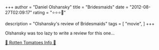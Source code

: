 +++
author = "Daniel Olshansky"
title = "Bridesmaids"
date = "2012-08-27T02:09:17"
rating = "⭐⭐⭐🌟"

description = "Olshansky's review of Bridesmaids"
tags = [
    "movie",
]
+++


Olshansky was too lazy to write a review for this one...

[🍅 Rotten Tomatoes Info 🍅](https://www.rottentomatoes.com//m/bridesmaids_2011)